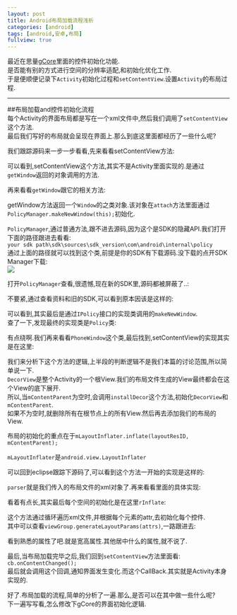 ```yaml
---
layout: post
title: Android布局加载流程浅析
categories: [android]
tags: [android,安卓,布局]
fullview: true
---
```


最近在思量[gCore](https://github.com/gulup/gCore)里面的控件初始化功能.      
是否能有别的方式进行空间的分辨率适配,和初始化优化工作.      
于是便顺便记录下`Activity`初始化过程和`setContentView`.设置`Activity`的布局过程.   

<!-- more -->   

***

##布局加载and控件初始化流程     
每个Activity的界面布局都是写在一个xml文件中,然后我们调用了`setContentView`这个方法.     
最后我们写好的布局就会呈现在界面上.那么到底这里面都经历了一些什么呢?

我们跟踪源码来一步一步看看,先来看看setContentView方法:  

<script src="https://gist.github.com/gulup/964d67aa6b4f7a7e1677.js"></script>       

可以看到,setContentView这个方法,其实不是Activity里面实现的.是通过`getWindow`返回的对象调用的方法.       

再来看看`getWindow`跟它的相关方法:        

<script src="https://gist.github.com/gulup/40add7c5d0e9035fa4c1.js"></script>

getWindow方法返回一个`Window`的之类对象.该对象在`attach`方法里面通过`PolicyManager.makeNewWindow(this);`初始化.     

`PolicyManager`,通过普通方法,跟不进去源码,因为这个是SDK的隐藏API.我们打开下面的路径跟进去看看:      
`your sdk path\sdk\sources\sdk_version\com\android\internal\policy`     
通过上面的路径就可以找到这个类,前提是你的SDK有下载源码.没下载的点开SDK Manager下载:     
![](http://gulup.github.io/public/img/20150202/1.jpg)   

打开`PolicyManager`查看,很遗憾,现在新的SDK里,源码都被屏蔽了..:      
<script src="https://gist.github.com/gulup/2dabdeed92a79222b425.js"></script>    

不要紧,通过查看资料和旧的SDK,可以看到原本因该是这样的:      
<script src="https://gist.github.com/gulup/25d3fb494a3c2f4b6a1b.js"></script>       
可以看到,其实最后是通过`IPolicy`接口的实现类调用的`makeNewWindow`.      
查了一下,发现最终的实现类是`Policy`类:      
<script src="https://gist.github.com/gulup/75a17933757b22c69b07.js"></script>       
有点绕啊.我们再来看看`PhoneWindow`这个类,最后找到,setContentView的实现其实是在这里:          
<script src="https://gist.github.com/gulup/e5f257ec9016bf686665.js"></script>       

我们来分析下这个方法的逻辑,上半段的判断逻辑不是我们本篇的讨论范围,所以简单说一下.       
`DecorView`是整个Activity的一个根View.我们的布局文件生成的View最终都会在这个View的底下展开.     
所以,当`mContentParent`为空时,会调用`installDecor`这个方法,初始化`DecorView`和`mContentParent`.         
如果不为空时,就删除所有在根节点上的所有View.然后再去添加我们的布局的View.       

布局的初始化的重点在于`mLayoutInflater.inflate(layoutResID, mContentParent);`       

`mLayoutInflater`是`android.view.LayoutInflater`        

可以回到eclipse跟踪下源码了,可以看到这个方法一开始的实现是这样的:       
<script src="https://gist.github.com/gulup/4f015aa7218c293fbbac.js"></script>  

`parser`就是我们传入的布局文件的xml对象了.再来看看里面的具体实现:       

<script src="https://gist.github.com/gulup/f725f02a30fd95e39e4b.js"></script>       

看着有点长,其实最后每个空间的初始化是在这里`rInflate`:      

<script src="https://gist.github.com/gulup/2f646e534a9722b7bcc0.js"></script>       

这个方法通过循环遍历xml文件,并根据每个元素的attr,去初始化每个控件.      
其中可以查看`viewGroup.generateLayoutParams(attrs)`,一路跟进去:     
<script src="https://gist.github.com/gulup/38fe714d782721e4a2f7.js"></script>       
看到熟悉的属性了吧.就是宽高属性.其他居中什么的属性,就不说了.        

最后,当布局加载完毕之后,我们回到`setContentView`方法里面看:     
`cb.onContentChanged();`        
最后就会调用这个回调,通知界面发生变化.而这个CallBack.其实就是Activity本身实现的.        

好了.布局加载的流程,简单的分析了一遍.那么,是否可以在其中做一些什么呢?       
下一遍写写看,怎么修改下gCore的界面初始化逻辑.

